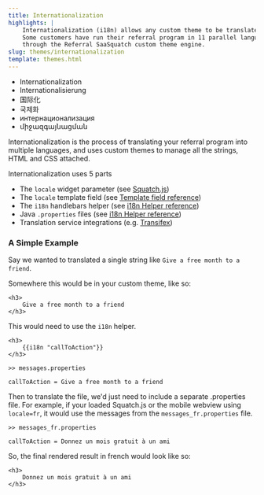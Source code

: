 ```yaml
---
title: Internationalization
highlights: |
    Internationalization (i18n) allows any custom theme to be translated into any number of languages.
    Some customers have run their referral program in 11 parallel languages, all managed
    through the Referral SaaSquatch custom theme engine.
slug: themes/internationalization
template: themes.html
---
```


 - Internationalization
 - Internationalisierung
 - 国际化
 - 국제화
 - интернационализация
 - միջազգայնացման

Internationalization is the process of translating your referral program into multiple languages,
and uses custom themes to manage all the strings, HTML and CSS attached.

Internationalization uses 5 parts

 - The `locale` widget parameter (see [Squatch.js](/squatchjs))
 - The `locale` template field (see [Template field reference](/themes/fields))
 - The `i18n` handlebars helper (see [i18n Helper reference](/themes/i18n-helper))
 - Java `.properties` files (see [i18n Helper reference](/themes/i18n-helper))
 - Translation service integrations (e.g. [Transifex](/themes/integrations/transifex))


### A Simple Example

Say we wanted to translated a single string like `Give a free month to a friend`.

Somewhere this would be in your custom theme, like so:

```
<h3>
    Give a free month to a friend
</h3>
```

This would need to use the `i18n` helper.

```
<h3>
    {{i18n "callToAction"}}
</h3>
```

```nohighlight
>> messages.properties

callToAction = Give a free month to a friend
```

Then to translate the file, we'd just need to include a separate .properties file.
For example, if your loaded Squatch.js or the mobile webview using `locale=fr`,
it would use the messages from the `messages_fr.properties` file.

```nohighlight
>> messages_fr.properties

callToAction = Donnez un mois gratuit à un ami
```

So, the final rendered result in french would look like so:

```
<h3>
    Donnez un mois gratuit à un ami
</h3>
```